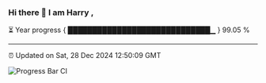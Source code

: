 ### Hi there 👋 I am Harry , 

⏳ Year progress { █████████████████████████████▁ } 99.05 %

---

⏰ Updated on Sat, 28 Dec 2024 12:50:09 GMT

![Progress Bar CI](https://github.com/duykhang68/duykhang68/workflows/Progress%20Bar%20CI/badge.svg)
